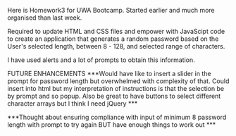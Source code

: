 Here is Homework3 for UWA Bootcamp.
Started earlier and much more organised than last week.

Required to update HTML and CSS files and empower with JavaScipt code to create an application that generates a random password based on the User's selected length, between 8 - 128, and selected range of characters.

I have used alerts and a lot of prompts to obtain this information.

FUTURE ENHANCEMENTS
***Would have like to insert a slider in the prompt for password length but overwhelmed with complexity of that.  Could insert into html but my interpretation of instructions is that the selection be by prompt and so popup.  Also be great to have buttons to select different character arrays but I think I need jQuery ***

***Thought about ensuring compliance with input of minimum 8 password length with prompt to try again BUT have enough things to work out ***

